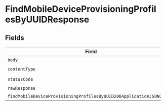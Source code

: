 # FindMobileDeviceProvisioningProfilesByUUIDResponse


## Fields

| Field                                                                                                                                                   | Type                                                                                                                                                    | Required                                                                                                                                                | Description                                                                                                                                             |
| ------------------------------------------------------------------------------------------------------------------------------------------------------- | ------------------------------------------------------------------------------------------------------------------------------------------------------- | ------------------------------------------------------------------------------------------------------------------------------------------------------- | ------------------------------------------------------------------------------------------------------------------------------------------------------- |
| `body`                                                                                                                                                  | *Uint8Array*                                                                                                                                            | :heavy_minus_sign:                                                                                                                                      | N/A                                                                                                                                                     |
| `contentType`                                                                                                                                           | *string*                                                                                                                                                | :heavy_check_mark:                                                                                                                                      | N/A                                                                                                                                                     |
| `statusCode`                                                                                                                                            | *number*                                                                                                                                                | :heavy_check_mark:                                                                                                                                      | N/A                                                                                                                                                     |
| `rawResponse`                                                                                                                                           | [AxiosResponse>](https://axios-http.com/docs/res_schema)                                                                                                | :heavy_minus_sign:                                                                                                                                      | N/A                                                                                                                                                     |
| `findMobileDeviceProvisioningProfilesByUUID200ApplicationJSONObject`                                                                                    | [FindMobileDeviceProvisioningProfilesByUuid200ApplicationJSON](../../models/operations/findmobiledeviceprovisioningprofilesbyuuid200applicationjson.md) | :heavy_minus_sign:                                                                                                                                      | OK                                                                                                                                                      |